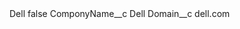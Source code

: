 <?xml version="1.0" encoding="UTF-8"?>
<CustomMetadata xmlns="http://soap.sforce.com/2006/04/metadata" xmlns:xsi="http://www.w3.org/2001/XMLSchema-instance" xmlns:xsd="http://www.w3.org/2001/XMLSchema">
    <label>Dell</label>
    <protected>false</protected>
    <values>
        <field>ComponyName__c</field>
        <value xsi:type="xsd:string">Dell</value>
    </values>
    <values>
        <field>Domain__c</field>
        <value xsi:type="xsd:string">dell.com</value>
    </values>
</CustomMetadata>
